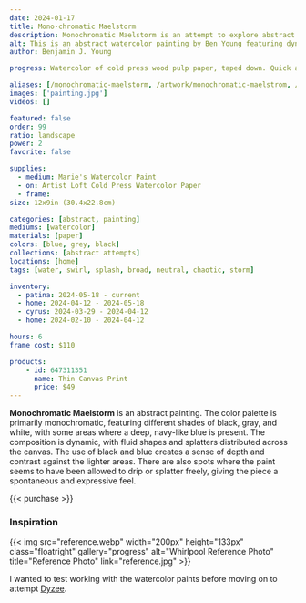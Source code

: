 ```yaml
---
date: 2024-01-17
title: Mono-chromatic Maelstorm
description: Monochromatic Maelstorm is an attempt to explore abstract watercolor painting. But the abstraction is subjectively representative of a water swirl.
alt: This is an abstract watercolor painting by Ben Young featuring dynamic blue and black brushstrokes, with splatters and washes creating a sense of movement and swirl.
author: Benjamin J. Young

progress: Watercolor of cold press wood pulp paper, taped down. Quick and easy. Two or three stages of layers and steps. I believe it only took two days, if that.

aliases: [/monochromatic-maelstorm, /artwork/monochromatic-maelstrom, /artwork/mono-chromatic-maelstorm]
images: ['painting.jpg']
videos: []

featured: false
order: 99
ratio: landscape
power: 2
favorite: false

supplies:
  - medium: Marie's Watercolor Paint
  - on: Artist Loft Cold Press Watercolor Paper
  - frame: 
size: 12x9in (30.4x22.8cm)

categories: [abstract, painting]
mediums: [watercolor]
materials: [paper]
colors: [blue, grey, black]
collections: [abstract attempts]
locations: [home]
tags: [water, swirl, splash, broad, neutral, chaotic, storm]

inventory:
  - patina: 2024-05-18 - current
  - home: 2024-04-12 - 2024-05-18
  - cyrus: 2024-03-29 - 2024-04-12
  - home: 2024-02-10 - 2024-04-12

hours: 6
frame cost: $110

products:
    - id: 647311351
      name: Thin Canvas Print
      price: $49
---
```


**Monochromatic Maelstorm** is an abstract painting. The color palette is primarily monochromatic, featuring different shades of black, gray, and white, with some areas where a deep, navy-like blue is present. The composition is dynamic, with fluid shapes and splatters distributed across the canvas. The use of black and blue creates a sense of depth and contrast against the lighter areas. There are also spots where the paint seems to have been allowed to drip or splatter freely, giving the piece a spontaneous and expressive feel.

{{< purchase >}}

### Inspiration ###

{{< img src="reference.webp" width="200px" height="133px" class="floatright" gallery="progress" alt="Whirlpool Reference Photo" title="Reference Photo" link="reference.jpg" >}}

I wanted to test working with the watercolor paints before moving on to attempt [Dyzee](/artwork/dyzee).
